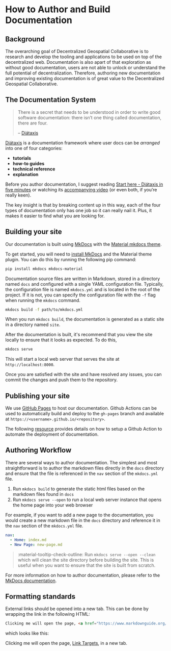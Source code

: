 # How to Author and Build Documentation

## Background

The overarching goal of Decentralized Geospatial Collaborative is to research and develop the tooling and applications to be used on top of the decentralized web. Documentation is also apart of that exploration as without good documentation, users are not able to unlock or understand the full potential of decentralization. Therefore, authoring new documentation and improving existing documentation is of great value to the Decentralized Geospatial Collaborative.

## The Documentation System

> There is a secret that needs to be understood in order to write good software documentation: there isn’t one
> thing called documentation, there are four.
>
> – <a href="https://diataxis.fr/" target="_blank">Diátaxis</a>

<a href="https://diataxis.fr/" target="_blank">Diátaxis</a> is a documentation framework where user docs can be _arranged_ into one of four categories:

- **tutorials**
- **how-to guides**
- **technical reference**
- **explanation**

Before you author documentation, I suggest reading <a href="https://diataxis.fr/start-here/" target="_blank">Start here - Diátaxis in five minutes</a> or watching its <a href="https://www.youtube.com/watch?v=t4vKPhjcMZg" target="_blank">accompanying video</a> (or even both, if you’re really keen).

The key insight is that by breaking content up in this way, each of the four types of documentation only has one job so it can really nail it. Plus, it makes it easier to find what you are looking for.

## Building your site

Our documentation is built using <a href="https://mkdocs.org/" target="_blank">MkDocs</a> with the <a href="https://https://squidfunk.github.io/mkdocs-material/" target="_blank">Material mkdocs theme</a>.

To get started, you will need to <a href="https://www.mkdocs.org/user-guide/installation/" target="_blank">install MkDocs</a> and the Material theme plugin. You can do this by running the following pip command:

```bash
pip install mkdocs mkdocs-material
```

Documentation source files are written in Markdown, stored in a directory named `docs` and configured with a single YAML configuration file. Typically, the configuration file is named `mkdocs.yml` and is located in the root of the project. If it is not, you can specify the configuration file with the `-f` flag when running the `mkdocs` command.

```bash
mkdocs build -f path/to/mkdocs.yml
```

When you run `mkdocs build`, the documentation is generated as a static site in a directory named `site`.

After the documentation is built, it's recommend that you view the site locally to ensure that it looks as expected. To do this,

```bash
mkdocs serve
```

This will start a local web server that serves the site at `http://localhost:8000`.

Once you are satisfied with the site and have resolved any issues, you can commit the changes and push them to the repository.

## Publishing your site

We use <a href="https://docs.github.com/en/pages/getting-started-with-github-pages/configuring-a-publishing-source-for-your-github-pages-site" target="_blank">GitHub Pages</a> to host our documentation. Github Actions can be used to automatically build and deploy to the `gh-pages` branch and available at `https://<username>.github.io/<repository>`.

The following <a href="https://squidfunk.github.io/mkdocs-material/publishing-your-site/?h=pages#gitlab-pages" target="_blank">resource</a> provides details on how to setup a Github Action to automate the deployment of documentation.

## Authoring Workflow

There are several ways to author documentation. The simplest and most straightforward is to author the markdown files directly in the `docs` directory and ensure that the file is referenced in the `nav` section of the `mkdocs.yml` file.

1. Run `mkdocs build` to generate the static html files based on the markdown files found in `docs`
2. Run `mkdocs serve --open` to run a local web server instance that opens the home page into your web browser

For example, if you want to add a new page to the documentation, you would create a new markdown file in the `docs` directory and reference it in the `nav` section of the `mkdocs.yml` file.

```yaml
nav:
  - Home: index.md
  - New Page: new-page.md
```

> :material-tooltip-check-outline: Run `mkdocs serve --open --clean` which will clean the site directory before building the site. This is useful when you want to ensure that the site is built from scratch.

For more information on how to author documentation, please refer to the <a href="https://www.mkdocs.org/user-guide/writing-your-docs/" target="_blank">MkDocs documentation</a>.

## Formatting standards

External links should be opened into a new tab. This can be done by wrapping the link in the following HTML:

```html
Clicking me will open the page, <a href="https://www.markdownguide.org/hacks/#link-targets" target="_blank">Link Targets</a>, in a new tab.
```

which looks like this:

Clicking me will open the page, <a href="https://www.markdownguide.org/hacks/#link-targets" target="_blank">Link Targets</a>, in a new tab.
